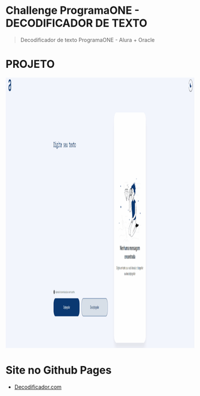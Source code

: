 # Challenge ProgramaONE - DECODIFICADOR DE TEXTO

> Decodificador de texto ProgramaONE - Alura + Oracle

# PROJETO
<p align = "center" >
    <img width="1200" height="720" src="assets/to_readme/Animação.gif">
</p>

# Site no Github Pages

- [Decodificador.com](https://vicenteandrad-e.github.io/challenge-decodificador/)



